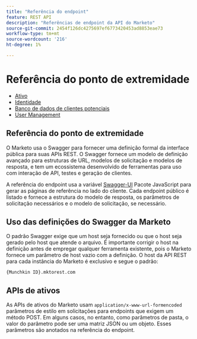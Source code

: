 ```yaml
---
title: "Referência do endpoint"
feature: REST API
description: "Referências de endpoint da API do Marketo"
source-git-commit: 2454f126dc4275697ef6773420453ad8853eae73
workflow-type: tm+mt
source-wordcount: '216'
ht-degree: 1%

---
```



# Referência do ponto de extremidade

- [Ativo](https://developer.adobe.com/marketo-apis/api/asset/)
- [Identidade](https://developer.adobe.com/marketo-apis/api/identity/)
- [Banco de dados de clientes potenciais](https://developer.adobe.com/marketo-apis/api/mapi/)
- [User Management](https://developer.adobe.com/marketo-apis/api/user/)

## Referência do ponto de extremidade

O Marketo usa o Swagger para fornecer uma definição formal da interface pública para suas APIs REST. O Swagger fornece um modelo de definição avançado para estruturas de URL, modelos de solicitação e modelos de resposta, e tem um ecossistema desenvolvido de ferramentas para uso com interação de API, testes e geração de clientes.

A referência do endpoint usa a variável [Swagger-UI](https://swagger.io/tools/swagger-ui/) Pacote JavaScript para gerar as páginas de referência no lado do cliente. Cada endpoint público é listado e fornece a estrutura do modelo de resposta, os parâmetros de solicitação necessários e o modelo de solicitação, se necessário.

## Uso das definições do Swagger da Marketo

O padrão Swagger exige que um host seja fornecido ou que o host seja gerado pelo host que atende o arquivo. É importante corrigir o host na definição antes de empregar qualquer ferramenta existente, pois o Marketo fornece um parâmetro de host vazio com a definição. O host da API REST para cada instância do Marketo é exclusivo e segue o padrão:

`{Munchkin ID}.mktorest.com`

## APIs de ativos

As APIs de ativos do Marketo usam `application/x-www-url-formencoded` parâmetros de estilo em solicitações para endpoints que exigem um método POST. Em alguns casos, no entanto, como parâmetros de pasta, o valor do parâmetro pode ser uma matriz JSON ou um objeto. Esses parâmetros são anotados na referência do endpoint.
